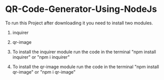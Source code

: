 # QR-Code-Generator-Using-NodeJs
To run this Project after downloading it you need to install two modules.
1. inquirer
2. qr-image
   
1. To install the inquirer module run the code in the terminal "npm install inquirer" or "npm i inquirer"
2. To install the qr-image module run the code in the terminal "npm install qr-image" or "npm i qr-image"
